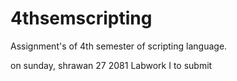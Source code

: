 # 4thsemscripting
Assignment's of 4th semester of scripting language.


on sunday, shrawan 27 2081 Labwork I to submit










